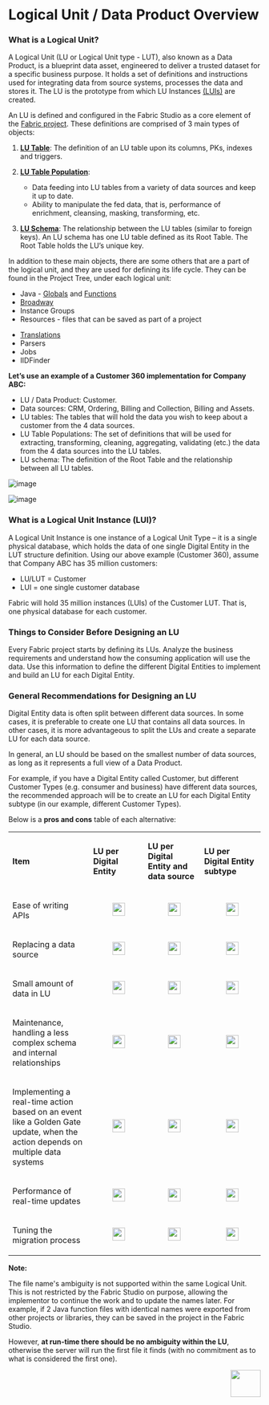 # Logical Unit / Data Product Overview

### What is a Logical Unit?
A Logical Unit (LU or Logical Unit type - LUT), also known as a Data Product, is a blueprint data asset, engineered to deliver a trusted dataset for a specific business purpose. It holds a set of definitions and instructions used for integrating data from source systems, processes the data and stores it. The LU is the prototype from which LU Instances [(LUIs)](/articles/01_fabric_overview/02_fabric_glossary.md#lui) are created. 

An LU is defined and configured in the Fabric Studio as a core element of the [Fabric project](/articles/04_fabric_studio/08_fabric_project_tree.md). These definitions are comprised of 3 main types of objects:

1. [**LU Table**](/articles/06_LU_tables/01_LU_tables_overview.md): The definition of an LU table upon its columns, PKs, indexes and triggers.

2. [**LU Table Population**](/articles/07_table_population/01_table_population_overview.md): 
    * Data feeding into LU tables from a variety of data sources and keep it up to date.
    * Ability to manipulate the fed data, that is, performance of enrichment, cleansing, masking, transforming, etc. 
3. [**LU Schema**](/articles/03_logical_units/03_LU_schema_window.md): The relationship between the LU tables (similar to foreign keys). An LU schema has one LU table defined as its Root Table. The Root Table holds the LU’s unique key.



In addition to these main objects, there are some others that are a part of the logical unit, and they are used for defining its life cycle. They can be found in the Project Tree, under each logical unit:

- Java - [Globals](typora://app/articles/08_globals/01_globals_overview.md) and [Functions](typora://app/articles/07_table_population/08_project_functions.md)
- [Broadway](typora://app/articles/19_Broadway/01_broadway_overview.md)
- Instance Groups
- Resources - files that can be saved as part of a project

<studio>    

- [Translations](typora://app/articles/09_translations/01_translations_overview_and_use_cases.md)
- Parsers
- Jobs
- IIDFinder 

</studio>



**Let’s use an example of a Customer 360 implementation for Company ABC:**

* LU / Data Product: Customer.
* Data sources: CRM, <studio>Ordering, Billing and Collection, </studio><web>Billing and Assets.</web>
* LU tables: The tables that will hold the data you wish to keep about a customer from the 4 data sources.
* LU Table Populations: The set of definitions that will be used for extracting, transforming, cleaning, aggregating, validating (etc.) the data from the 4 data sources into the LU tables.
* LU schema: The definition of the Root Table and the relationship between all LU tables.

<studio>

   

![image](images/1.1_LU_Overview.png)

</studio>

<web>

   

![image](images/web/1_web_lu_overview.PNG)

</web>

### What is a Logical Unit Instance (LUI)?
A Logical Unit Instance is one instance of a Logical Unit Type – it is a single physical database, which holds the data of one single Digital Entity in the LUT structure definition.
Using our above example (Customer 360), assume that Company ABC has 35 million customers:

* LU/LUT = Customer
* LUI = one single customer database

Fabric will hold 35 million instances (LUIs) of the Customer LUT. That is, one physical database for each customer.

### Things to Consider Before Designing an LU 

Every Fabric project starts by defining its LUs. Analyze the business requirements and understand how the consuming application will use the data. Use this information to define the different Digital Entities to implement and build an LU for each Digital Entity.


### General Recommendations for Designing an LU 
Digital Entity data is often split between different data sources. In some cases, it is preferable to create one LU that contains all data sources. In other cases, it is more advantageous to split the LUs and create a separate LU for each data source.

In general, an LU should be based on the smallest number of data sources, as long as it represents a full view of a Data Product.

For example, if you have a Digital Entity called Customer, but different Customer Types (e.g. consumer and business) have different data sources, the recommended approach will be to create an LU for each Digital Entity subtype (in our example, different Customer Types).

Below is a **pros and cons** table of each alternative:

<table role="table" width="800">
<tbody>
<tr>
<td width="300">
<p><strong>Item</strong></p>
</td>
<td width="250">
<p><strong>LU per Digital Entity</strong></p>
</td>
<td width="250">
<p><strong>LU per Digital Entity and data source</strong></p>
</td>
<td width="250">
<p><strong>LU per Digital Entity subtype</strong></p>
</td>
</tr>
<tr>
<td width="300">
<p>Ease of writing APIs</p>
</td>
<td align="center" width="60">&nbsp; <img src="/articles/images/V_icon.png" alt="" width="25" height="26"</td>
<td align="center" width="10">&nbsp; <img src="/articles/images/X_icon.png" alt="" width="25" height="26"</td>
<td align="center" width="10">&nbsp; <img src="/articles/images/V_icon.png" alt="" width="25" height="26"</td>
</tr>
<tr>
<td width="300">
<p>Replacing a data source</p>
</td>
<td align="center" width="60">&nbsp; <img src="/articles/images/X_icon.png" alt="" width="25" height="26"</td>
<td align="center" width="60">&nbsp; <img src="/articles/images/V_icon.png" alt="" width="25" height="26"</td>
<td align="center" width="60">&nbsp; <img src="/articles/images/X_icon.png" alt="" width="25" height="26"</td>   
</tr>
<tr>
<td width="300">
<p>Small amount of data in LU</p>
</td>
<td align="center" width="60">&nbsp; <img src="/articles/images/X_icon.png" alt="" width="25" height="26"</td>
<td align="center" width="60">&nbsp; <img src="/articles/images/V_icon.png" alt="" width="25" height="26"</td>
<td align="center" width="60">&nbsp; <img src="/articles/images/V_icon.png" alt="" width="25" height="26"</td>   
</tr>
<tr>
<td width="250">
<p>Maintenance, handling a less complex schema and internal relationships</p>
</td>
<td align="center" width="60">&nbsp; <img src="/articles/images/X_icon.png" alt="" width="25" height="26"</td>
<td align="center" width="60">&nbsp; <img src="/articles/images/V_icon.png" alt="" width="25" height="26"</td>
<td align="center" width="60">&nbsp; <img src="/articles/images/V_icon.png" alt="" width="25" height="26"</td>
</tr>
<tr>
<td width="250">
<p>Implementing a real-time action based on an event like a Golden Gate update, when the action depends on multiple data systems</p>
</td>
<td align="center" width="60">&nbsp; <img src="/articles/images/V_icon.png" alt="" width="25" height="26"</td>
<td align="center" width="60">&nbsp; <img src="/articles/images/X_icon.png" alt="" width="25" height="26"</td>
<td align="center" width="60">&nbsp; <img src="/articles/images/V_icon.png" alt="" width="25" height="26"</td>
</tr>
<tr>
<td width="250">
<p>Performance of real-time updates</p>
</td>
<td align="center" width="60">&nbsp; <img src="/articles/images/X_icon.png" alt="" width="25" height="26"</td>
<td align="center" width="60">&nbsp; <img src="/articles/images/V_icon.png" alt="" width="25" height="26"</td>
<td align="center" width="60">&nbsp; <img src="/articles/images/V_icon.png" alt="" width="25" height="26"</td>
</tr>
<tr>
<td width="250">
<p>Tuning the migration process</p>
</td>
<td align="center" width="60">&nbsp; <img src="/articles/images/X_icon.png" alt="" width="25" height="26"</td>
<td align="center" width="60">&nbsp; <img src="/articles/images/V_icon.png" alt="" width="25" height="26"</td>
<td align="center" width="60">&nbsp; <img src="/articles/images/V_icon.png" alt="" width="25" height="26"</td>
</tr>
</tbody>
</table>


**Note:**

The file name's ambiguity is not supported within the same Logical Unit. This is not restricted by the Fabric Studio on purpose, allowing the implementor to continue the work and to update the names later. For example, if 2 Java function files with identical names were exported from other projects or libraries, they can be saved in the project in the Fabric Studio. 

However, **at run-time there should be no ambiguity within the LU**, otherwise the server will run the first file it finds (with no commitment as to what is considered the first one).





[<img align="right" width="60" height="54" src="/articles/images/Next.png">](02_create_a_logical_unit_flow.md) 	
